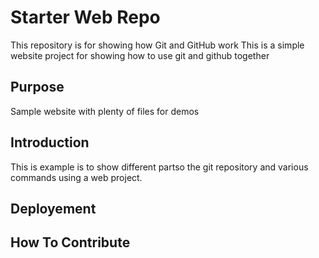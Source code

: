 # Starter Web Repo

This repository is for showing how Git and GitHub work
This is a simple website project for showing how to use git and github together

## Purpose

Sample website with plenty of files for demos

## Introduction

This is example is to show different partso the git repository and various commands using a web project.

## Deployement

## How To Contribute